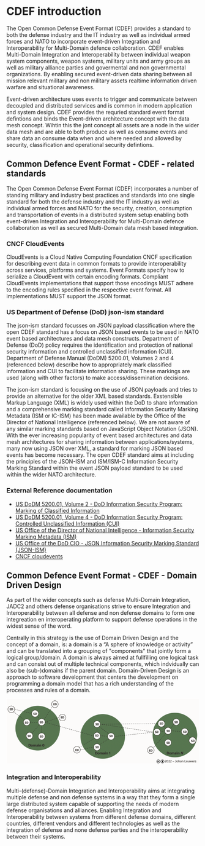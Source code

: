 # CDEF introduction 
The Open Common Defense Event Format (CDEF) provides a standard to both the defense industry and the IT industry as well as individual armed forces and NATO to incorporate event-driven Integration and Interoperability for Multi-Domain defence collaboration. CDEF enables Multi-Domain Integration and Interoperability between individual weapon system components, weapon systems, military units and army groups as well as military alliance parties and govermental and non governmental organizations. By enabling secured event-driven data sharing between all mission relevant military and non military assets realtime information driven warfare and situational awareness. 

Event-driven architecture uses events to trigger and communicate between decoupled and distributed services and is common in modern application and system design. CDEF provides the requried standard event format defintions and binds the Event-driven architecture concept with the data mesh concept. Wihtin this the jont concept all assets are a node in the wider data mesh and are able to both produce as well as consume events and share data an consume data when and where needed and allowed by security, classification and operational security defintions. 


## Common Defence Event Format - CDEF - related standards
The Open Common Defense Event Format (CDEF) incorporates a number of standing military and industry best practices and standards into one single standard for both the defense industry and the IT industry as well as individual armed forces and NATO for the security, creation, consumption and transportation of events in a distributed system setup enabling both event-driven Integration and Interoperability for Multi-Domain defence collaboration as well as secured Multi-Domain data mesh based integration. 

### CNCF CloudEvents
CloudEvents is a Cloud Native Computing Foundation CNCF specification for describing event data in common formats to provide interoperability across services, platforms and systems. Event Formats specify how to serialize a CloudEvent with certain encoding formats. Compliant CloudEvents implementations that support those encodings MUST adhere to the encoding rules specified in the respective event format. All implementations MUST support the JSON format.

### US Department of Defense (DoD) json-ism standard
The json-ism standard focusses on JSON payload classification where the open CDEF standard has a focus on JSON based events to be used in NATO event based architectures and data mesh constructs. Department of Defense (DoD) policy requires the identification and protection of national security information and controlled unclassified information (CUI). Department of Defense Manual (DoDM) 5200.01, Volumes 2 and 4 (referenced below) describe how to appropriately mark classified information and CUI to facilitate information sharing. These markings are used (along with other factors) to make access/dissemination decisions.

The json-ism standard is focusing on the use of JSON payloads and tries to provide an alternative for the older XML based standards. Exstensible Markup Language (XML) is widely used within the DoD to share information and a comprehensive marking standard called Information Security Marking Metadata (ISM or IC-ISM) has been made available by the Office of the Director of National Intelligence (referenced below). We are not aware of any similar marking standards based on JavaScript Object Notation (JSON). With the ever increasing popularity of event based architectures and data mesh architectures for sharing information between applications/systems, many now using JSON over XML, a standard for marking JSON based events has become necessary. The open CDEF standard aims at including the principles of the JSON-ISM and ISM/ISM-C Information Security Marking Standard within the event JSON payload standard to be used within the wider NATO architecture.

### External Reference documentation
* [US DoDM 5200.01, Volume 2 - DoD Information Security Program: Marking of Classified Information](http://www.dtic.mil/whs/directives/corres/pdf/520001_vol2.pdf)
* [US DoDM 5200.01, Volume 4 - DoD Information Security Program: Controlled Unclassified Information (CUI)](http://www.dtic.mil/whs/directives/corres/pdf/520001_vol4.pdf)
* [US Office of the Director of National Intelligence - Information Security Marking Metadata (ISM)](https://www.dni.gov/index.php/about/organization/chief-information-officer/information-security-marking-metadata)
* [US Office of the DoD CIO - JSON Information Security Marking Standard (JSON-ISM)](https://github.com/DoDCIO/json-ism/)
* [CNCF cloudevents](https://cloudevents.io/)

## Common Defence Event Format - CDEF - Domain Driven Design
As part of the wider concepts such as defense Multi-Domain Integration, JADC2 and others defense organisations strive to ensure Integration and Interoperability between all defense and non defense domains to form one integreation en interoperating platform to support defense operations in the widest sense of the word. 

Centrally in this strategy is the use of Domain Driven Design and the concept of a domain, is: a domain is a “A sphere of knowledge or activity” and can be translated into a grouping of "components" that jointly form a logical group/domain. A domain is always aimed at fullfilling one logical task and can consist out of multiple technical components, which indvidually can also be (sub-)domains if the parent domain. Domain-Driven Design is an approach to software development that centers the development on programming a domain model that has a rich understanding of the processes and rules of a domain. 

![CDEF multidomains](doc/images/CDEF_multidomain_image_v2.png)

### Integration and Interoperability
Multi-(defense)-Domain Integration and Interoperability aims at integrating multiple defense and non defense systems in a way that they form a single large distributed system capable of supporting the needs of modern defense organisations and alliances. Enabling Integration and Interoperability between systems from different defense domains, different countries, different vendors and different technologies as well as the integration of defense and none defense parties and the interoperability between their systems.
